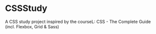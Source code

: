 # CSSStudy
A CSS study project inspired by the courseL: CSS - The Complete Guide (incl. Flexbox, Grid & Sass)